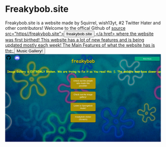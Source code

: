 # Freakybob.site
Freakybob.site is a website made by 5quirrel, wish13yt, #2 Twitter Hater and other contributors! 
Welcome to the offical Github of 
<a href>
source src="https//freakybob.site"><button>freakybob.site</button> 
</a href>
where the website was first birthed!
This website has a lot of new features and is being updated mostly each week! 
The Main Features of what the website has is the: 
 <a href="https//freakybob.site/musicgallery.html"><button>Music Gallery!</button>
<img src="Snapshots/Screenshot 2024-08-29 12.38.20 AM.png">
